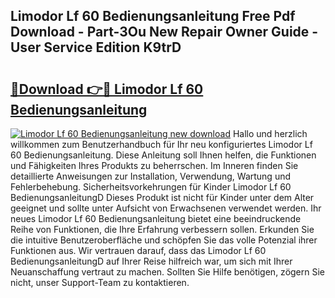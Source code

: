 ## Limodor Lf 60 Bedienungsanleitung Free Pdf Download - Part-3Ou New Repair Owner Guide - User Service Edition K9trD

# <h2><a href="http://df2abq0.blite.top/?on=Limodor+Lf+60+Bedienungsanleitung">🔗Download 👉🔴 Limodor Lf 60 Bedienungsanleitung</a></h2>

[![Limodor Lf 60 Bedienungsanleitung new download](https://i.imgur.com/lujVjoI.png)](http://df2abq0.blite.top/?on=Limodor+Lf+60+Bedienungsanleitung)
Hallo und herzlich willkommen zum Benutzerhandbuch für Ihr neu konfiguriertes Limodor Lf 60 Bedienungsanleitung. Diese Anleitung soll Ihnen helfen, die Funktionen und Fähigkeiten Ihres Produkts zu beherrschen. Im Inneren finden Sie detaillierte Anweisungen zur Installation, Verwendung, Wartung und Fehlerbehebung. Sicherheitsvorkehrungen für Kinder Limodor Lf 60 BedienungsanleitungD Dieses Produkt ist nicht für Kinder unter dem Alter geeignet und sollte unter Aufsicht von Erwachsenen verwendet werden. Ihr neues Limodor Lf 60 Bedienungsanleitung bietet eine beeindruckende Reihe von Funktionen, die Ihre Erfahrung verbessern sollen. Erkunden Sie die intuitive Benutzeroberfläche und schöpfen Sie das volle Potenzial ihrer Funktionen aus. Wir vertrauen darauf, dass das Limodor Lf 60 BedienungsanleitungD auf Ihrer Reise hilfreich war, um sich mit Ihrer Neuanschaffung vertraut zu machen. Sollten Sie Hilfe benötigen, zögern Sie nicht, unser Support-Team zu kontaktieren.
